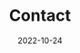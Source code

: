 ---
title: Contact
useBootstrap: true
date: 2022-10-24

type: landing

sections:
  
- block: markdown
  content:
    title: Contact
    text: |-
      전북대학교 컴퓨터 인공지능 학부 위치입니다.
    email: twtw136@jbnu.ac.kr
    address:
      street: 전북대학교 공과대학 7호관
      city: 전주시
      region: 전라북도
      country: 대한민국
      country_code: KO
    coordinates:
      latitude: '35.84603'
      longitude: '127.1343549'
  design:
    columns: '1'
---